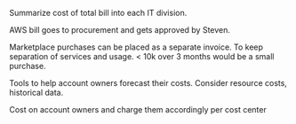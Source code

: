 Summarize cost of total bill into each IT division.

AWS bill goes to procurement and gets approved by Steven.

Marketplace purchases can be placed as a separate invoice. To keep separation of services and usage. < 10k over 3 months would be a small purchase.

Tools to help account owners forecast their costs. Consider resource costs, historical data. 

Cost on account owners and charge them accordingly per cost center


